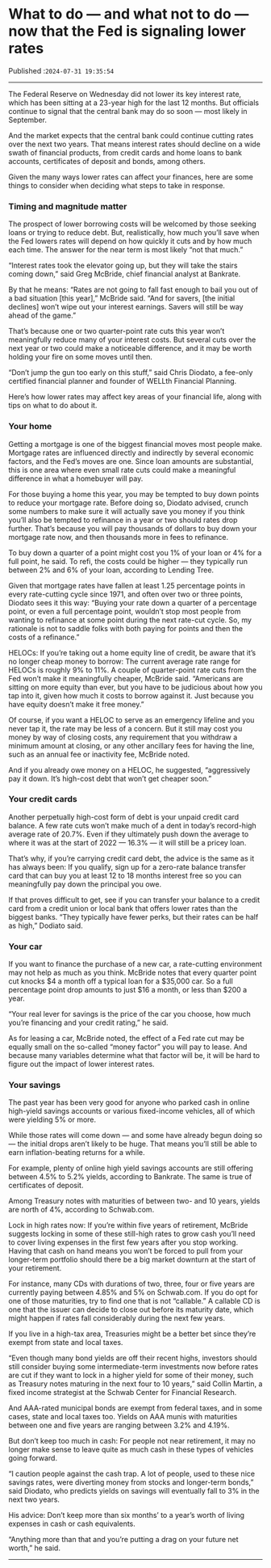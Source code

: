 # What to do — and what not to do — now that the Fed is signaling lower rates

Published :`2024-07-31 19:35:54`

---

The Federal Reserve on Wednesday did not lower its key interest rate, which has been sitting at a 23-year high for the last 12 months. But officials continue to signal that the central bank may do so soon — most likely in September.

And the market expects that the central bank could continue cutting rates over the next two years. That means interest rates should decline on a wide swath of financial products, from credit cards and home loans to bank accounts, certificates of deposit and bonds, among others.

Given the many ways lower rates can affect your finances, here are some things to consider when deciding what steps to take in response.

### Timing and magnitude matter

The prospect of lower borrowing costs will be welcomed by those seeking loans or trying to reduce debt. But, realistically, how much you’ll save when the Fed lowers rates will depend on how quickly it cuts and by how much each time. The answer for the near term is most likely “not that much.”

“Interest rates took the elevator going up, but they will take the stairs coming down,” said Greg McBride, chief financial analyst at Bankrate.

By that he means: “Rates are not going to fall fast enough to bail you out of a bad situation [this year],” McBride said. “And for savers, [the initial declines] won’t wipe out your interest earnings. Savers will still be way ahead of the game.”

That’s because one or two quarter-point rate cuts this year won’t meaningfully reduce many of your interest costs. But several cuts over the next year or two could make a noticeable difference, and it may be worth holding your fire on some moves until then.

“Don’t jump the gun too early on this stuff,” said Chris Diodato, a fee-only certified financial planner and founder of WELLth Financial Planning.

Here’s how lower rates may affect key areas of your financial life, along with tips on what to do about it.

### Your home

Getting a mortgage is one of the biggest financial moves most people make. Mortgage rates are influenced directly and indirectly by several economic factors, and the Fed’s moves are one. Since loan amounts are substantial, this is one area where even small rate cuts could make a meaningful difference in what a homebuyer will pay.

For those buying a home this year, you may be tempted to buy down points to reduce your mortgage rate. Before doing so, Diodato advised, crunch some numbers to make sure it will actually save you money if you think you’ll also be tempted to refinance in a year or two should rates drop further. That’s because you will pay thousands of dollars to buy down your mortgage rate now, and then thousands more in fees to refinance.

To buy down a quarter of a point might cost you 1% of your loan or 4% for a full point, he said. To refi, the costs could be higher — they typically run between 2% and 6% of your loan, according to Lending Tree.

Given that mortgage rates have fallen at least 1.25 percentage points in every rate-cutting cycle since 1971, and often over two or three points, Diodato sees it this way: “Buying your rate down a quarter of a percentage point, or even a full percentage point, wouldn’t stop most people from wanting to refinance at some point during the next rate-cut cycle. So, my rationale is not to saddle folks with both paying for points and then the costs of a refinance.”

HELOCs: If you’re taking out a home equity line of credit, be aware that it’s no longer cheap money to borrow: The current average rate range for HELOCs is roughly 9% to 11%. A couple of quarter-point rate cuts from the Fed won’t make it meaningfully cheaper, McBride said. “Americans are sitting on more equity than ever, but you have to be judicious about how you tap into it, given how much it costs to borrow against it. Just because you have equity doesn’t make it free money.”

Of course, if you want a HELOC to serve as an emergency lifeline and you never tap it, the rate may be less of a concern. But it still may cost you money by way of closing costs, any requirement that you withdraw a minimum amount at closing, or any other ancillary fees for having the line, such as an annual fee or inactivity fee, McBride noted.

And if you already owe money on a HELOC, he suggested, “aggressively pay it down. It’s high-cost debt that won’t get cheaper soon.”

### Your credit cards

Another perpetually high-cost form of debt is your unpaid credit card balance. A few rate cuts won’t make much of a dent in today’s record-high average rate of 20.7%. Even if they ultimately push down the average to where it was at the start of 2022 — 16.3% — it will still be a pricey loan.

That’s why, if you’re carrying credit card debt, the advice is the same as it has always been: If you qualify, sign up for a zero-rate balance transfer card that can buy you at least 12 to 18 months interest free so you can meaningfully pay down the principal you owe.

If that proves difficult to get, see if you can transfer your balance to a credit card from a credit union or local bank that offers lower rates than the biggest banks. “They typically have fewer perks, but their rates can be half as high,” Dodiato said.

### Your car

If you want to finance the purchase of a new car, a rate-cutting environment may not help as much as you think. McBride notes that every quarter point cut knocks $4 a month off a typical loan for a $35,000 car. So a full percentage point drop amounts to just $16 a month, or less than $200 a year.

“Your real lever for savings is the price of the car you choose, how much you’re financing and your credit rating,” he said.

As for leasing a car, McBride noted, the effect of a Fed rate cut may be equally small on the so-called “money factor” you will pay to lease. And because many variables determine what that factor will be, it will be hard to figure out the impact of lower interest rates.

### Your savings

The past year has been very good for anyone who parked cash in online high-yield savings accounts or various fixed-income vehicles, all of which were yielding 5% or more.

While those rates will come down — and some have already begun doing so — the initial drops aren’t likely to be huge. That means you’ll still be able to earn inflation-beating returns for a while.

For example, plenty of online high yield savings accounts are still offering between 4.5% to 5.2% yields, according to Bankrate. The same is true of certificates of deposit.

Among Treasury notes with maturities of between two- and 10 years, yields are north of 4%, according to Schwab.com.

Lock in high rates now: If you’re within five years of retirement, McBride suggests locking in some of these still-high rates to grow cash you’ll need to cover living expenses in the first few years after you stop working. Having that cash on hand means you won’t be forced to pull from your longer-term portfolio should there be a big market downturn at the start of your retirement.

For instance, many CDs with durations of two, three, four or five years are currently paying between 4.85% and 5% on Schwab.com. If you do opt for one of those maturities, try to find one that is not “callable.” A callable CD is one that the issuer can decide to close out before its maturity date, which might happen if rates fall considerably during the next few years.

If you live in a high-tax area, Treasuries might be a better bet since they’re exempt from state and local taxes.

“Even though many bond yields are off their recent highs, investors should still consider buying some intermediate-term investments now before rates are cut if they want to lock in a higher yield for some of their money, such as Treasury notes maturing in the next four to 10 years,” said Collin Martin, a fixed income strategist at the Schwab Center for Financial Research.

And AAA-rated municipal bonds are exempt from federal taxes, and in some cases, state and local taxes too. Yields on AAA munis with maturities between one and five years are ranging between 3.2% and 4.19%.

But don’t keep too much in cash: For people not near retirement, it may no longer make sense to leave quite as much cash in these types of vehicles going forward.

“I caution people against the cash trap. A lot of people, used to these nice savings rates, were diverting money from stocks and longer-term bonds,” said Diodato, who predicts yields on savings will eventually fall to 3% in the next two years.

His advice: Don’t keep more than six months’ to a year’s worth of living expenses in cash or cash equivalents.

“Anything more than that and you’re putting a drag on your future net worth,” he said.

---

